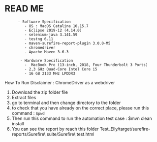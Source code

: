 # READ ME
  
          - Software Specification 
             - OS : MacOS Catalina 10.15.7
             - Eclipse 2019-12 (4.14.0)
             - selenium-java 3.141.59
             - testng 6.11
             - maven-surefire-report-plugin 3.0.0-M5
             - chromedriver
             - Apache Maven 3.6.3
             
           - Hardware Specification 
             -  MacBook Pro (13-inch, 2018, Four Thunderbolt 3 Ports)
             - 2,3 GHz Quad-Core Intel Core i5
             - 16 GB 2133 MHz LPDDR3

How To Run
Disclaimer :
ChromeDriver as a webdriver
1. Download the zip folder file
2. Extract files
3. go to terminal and then change directory to the folder
4. to check that you have already on the correct place, please run this command : `$pwd`
5. Then run this command to run the automation test case : $mvn clean install
6. You can see the report by reach this folder Test_Elly/target/surefire-reports/Surefire\ suite/Surefire\ test.html 
